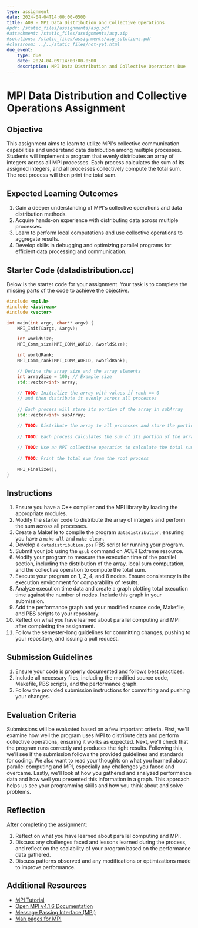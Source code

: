 ```yaml
---
type: assignment
date: 2024-04-04T14:00:00-0500
title: A09 - MPI Data Distribution and Collective Operations
#pdf: /static_files/assignments/asg.pdf
#attachment: /static_files/assignments/asg.zip
#solutions: /static_files/assignments/asg_solutions.pdf
#classroom: ../../static_files/not-yet.html
due_event: 
    type: due
    date: 2024-04-09T14:00:00-0500
    description: MPI Data Distribution and Collective Operations Due
---
```

# MPI Data Distribution and Collective Operations Assignment

## Objective
This assignment aims to learn to utilize MPI's collective communication capabilities and understand data distribution among multiple processes. Students will implement a program that evenly distributes an array of integers across all MPI processes. Each process calculates the sum of its assigned integers, and all processes collectively compute the total sum. The root process will then print the total sum.

## Expected Learning Outcomes
1. Gain a deeper understanding of MPI's collective operations and data distribution methods.
2. Acquire hands-on experience with distributing data across multiple processes.
3. Learn to perform local computations and use collective operations to aggregate results.
4. Develop skills in debugging and optimizing parallel programs for efficient data processing and communication.

## Starter Code (datadistribution.cc)
Below is the starter code for your assignment. Your task is to complete the missing parts of the code to achieve the objective.

```c++
#include <mpi.h>
#include <iostream>
#include <vector>

int main(int argc, char** argv) {
    MPI_Init(&argc, &argv);

    int worldSize;
    MPI_Comm_size(MPI_COMM_WORLD, &worldSize);

    int worldRank;
    MPI_Comm_rank(MPI_COMM_WORLD, &worldRank);

    // Define the array size and the array elements
    int arraySize = 100; // Example size
    std::vector<int> array;
    
    // TODO: Initialize the array with values if rank == 0
    // and then distribute it evenly across all processes
    
    // Each process will store its portion of the array in subArray
    std::vector<int> subArray;

    // TODO: Distribute the array to all processes and store the portion in subArray
    
    // TODO: Each process calculates the sum of its portion of the array
    
    // TODO: Use an MPI collective operation to calculate the total sum
    
    // TODO: Print the total sum from the root process
    
    MPI_Finalize();
}
```

## Instructions
1. Ensure you have a C++ compiler and the MPI library by loading the appropriate modules.
2. Modify the starter code to distribute the array of integers and perform the sum across all processes.
3. Create a Makefile to compile the program `datadistribution`, ensuring you have a `make all` and `make clean`.
4. Develop a `datadistribution.pbs` PBS script for running your program.
5. Submit your job using the `qsub` command on ACER Extreme resource.
6. Modify your program to measure the execution time of the parallel section, including the distribution of the array, local sum computation, and the collective operation to compute the total sum.
7. Execute your program on 1, 2, 4, and 8 nodes. Ensure consistency in the execution environment for comparability of results.
8. Analyze execution time data and create a graph plotting total execution time against the number of nodes. Include this graph in your submission.
9. Add the performance graph and your modified source code, Makefile, and PBS scripts to your repository.
10. Reflect on what you have learned about parallel computing and MPI after completing the assignment.
11. Follow the semester-long guidelines for committing changes, pushing to your repository, and issuing a pull request.

## Submission Guidelines
1. Ensure your code is properly documented and follows best practices.
2. Include all necessary files, including the modified source code, Makefile, PBS scripts, and the performance graph.
3. Follow the provided submission instructions for committing and pushing your changes.

## Evaluation Criteria
Submissions will be evaluated based on a few important criteria. First, we'll examine how well the program uses MPI to distribute data and perform collective operations, ensuring it works as expected. Next, we'll check that the program runs correctly and produces the right results. Following this, we'll see if the submission follows the provided guidelines and standards for coding. We also want to read your thoughts on what you learned about parallel computing and MPI, especially any challenges you faced and overcame. Lastly, we'll look at how you gathered and analyzed performance data and how well you presented this information in a graph. This approach helps us see your programming skills and how you think about and solve problems.

## Reflection
After completing the assignment:
1. Reflect on what you have learned about parallel computing and MPI.
2. Discuss any challenges faced and lessons learned during the process, and reflect on the scalability of your program based on the performance data gathered.
3. Discuss patterns observed and any modifications or optimizations made to improve performance.

## Additional Resources
- [MPI Tutorial](https://mpitutorial.com/tutorials/)
- [Open MPI v4.1.6 Documentation](https://www.open-mpi.org/doc/current/)
- [Message Passing Interface (MPI)](https://computing.llnl.gov/tutorials/mpi/)
- [Man pages for MPI](https://www.mpich.org/static/docs/latest/)
